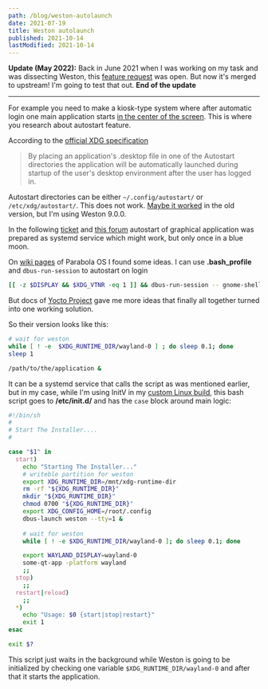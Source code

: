 ```yaml
---
path: /blog/weston-autolaunch
date: 2021-07-19
title: Weston autolaunch
published: 2021-10-14
lastModified: 2021-10-14
---
```


**Update (May 2022):** Back in June 2021 when I was working on my task and was dissecting Weston, this [feature request](https://gitlab.freedesktop.org/wayland/weston/-/issues/171) was open. But now it's merged to upstream! I'm going to test that out. 
**End of the update**

---


For example you need to make a kiosk-type system where after automatic login one main application starts [in the center of the screen](/blog/center-window-in-weston). This is where you research about autostart feature.

According to the [official XDG specification](https://specifications.freedesktop.org/autostart-spec/autostart-spec-latest.html)

> By placing an application's .desktop file in one of the Autostart directories the application will be automatically launched during startup of the user's desktop environment after the user has logged in. 

Autostart directories can be either `~/.config/autostart/` or `/etc/xdg/autostart/`. This does not work. [Maybe it worked](https://gitlab.freedesktop.org/wayland/weston/-/issues/456) in the old version, but I'm using Weston 9.0.0.

In the following [ticket](https://gitlab.freedesktop.org/wayland/weston/-/issues/476) and [this forum](https://archlinuxarm.org/forum/viewtopic.php?f=57&t=15209) autostart of graphical application was prepared as systemd service which might work, but only once in a blue moon.

On [wiki pages](https://wiki.parabola.nu/Wayland) of Parabola OS I found some ideas. I can use **.bash_profile** and `dbus-run-session` to autostart on login

```bash
[[ -z $DISPLAY && $XDG_VTNR -eq 1 ]] && dbus-run-session -- gnome-shell --display-server --wayland
```

But docs of [Yocto Project](https://developer.toradex.com/knowledge-base/how-to-autorun-application-at-the-start-up-in-linux) gave me more ideas that finally all together turned into one working solution. 

So their version looks like this:

```bash
# wait for weston
while [ ! -e  $XDG_RUNTIME_DIR/wayland-0 ] ; do sleep 0.1; done
sleep 1

/path/to/the/application &
```

It can be a systemd service that calls the script as was mentioned earlier, but in my case, while I'm using InitV in my [custom Linux build](/blog/custom-linux), this bash script goes to **/etc/init.d/** and has the `case` block around main logic:

```bash
#!/bin/sh
#
# Start The Installer....
#

case "$1" in
  start)
    echo "Starting The Installer..."
    # writeble partition for weston
    export XDG_RUNTIME_DIR=/mnt/xdg-runtime-dir
    rm -rf "${XDG_RUNTIME_DIR}"
    mkdir "${XDG_RUNTIME_DIR}"
    chmod 0700 "${XDG_RUNTIME_DIR}"
    export XDG_CONFIG_HOME=/root/.config
    dbus-launch weston --tty=1 &
    
    # wait for weston
    while [ ! -e $XDG_RUNTIME_DIR/wayland-0 ]; do sleep 0.1; done

    export WAYLAND_DISPLAY=wayland-0
    some-qt-app -platform wayland
    ;;
  stop)
    ;;
  restart|reload)
    ;;
  *)
    echo "Usage: $0 {start|stop|restart}"
    exit 1
esac

exit $?

```

This script just waits in the background while Weston is going to be initialized by checking one variable `$XDG_RUNTIME_DIR/wayland-0` and after that it starts the application.